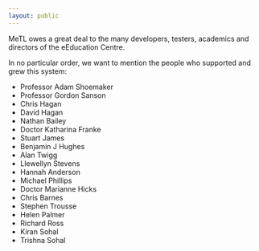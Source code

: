 ```yaml
---
layout: public
---
```

MeTL owes a great deal to the many developers, testers, academics and directors of the eEducation Centre.

In no particular order, we want to mention the people who supported and grew this system:

* Professor Adam Shoemaker
* Professor Gordon Sanson
* Chris Hagan
* David Hagan
* Nathan Bailey
* Doctor Katharina Franke
* Stuart James
* Benjamin J Hughes
* Alan Twigg
* Llewellyn Stevens
* Hannah Anderson
* Michael Phillips
* Doctor Marianne Hicks
* Chris Barnes
* Stephen Trousse
* Helen Palmer
* Richard Ross
* Kiran Sohal
* Trishna Sohal
